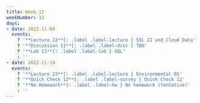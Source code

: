 ```yaml
---
title: Week 12
weekNumber: 12
days:
- date: 2022-11-08
  events:
    ? '**Lecture 22**{: .label .label-lecture } SQL II and Cloud Data'
    ? '**Discussion 11**{: .label .label-disc } TBD' 
    ? '**Lab 11**{: .label .label-lab } SQL'
    : ''
- date: 2022-11-10
  events:
    ? '**Lecture 23**{: .label .label-lecture } Environmental DS'
    ? '**Quick Check 12**{: .label .label-survey } Quick Check 12'
    ? '**No Homework**{: .label .label-hw } No homework (tentative)'
    : ''
---
```


